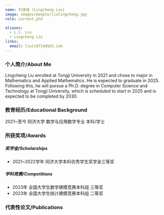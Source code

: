 ```yaml
---
name: 刘凌诚 (Lingcheng Liu)
image: images/people/liulingcheng.jpg
role: current_phd

aliases:
  - L.C. Liu
  - Lingcheng Liu
links:
  email: liulc0714@163.com
---
```


### 个人简介/About Me
Lingcheng Liu enrolled at Tongji University in 2021 and chose to major in Mathematics and Applied Mathematics. He is expected to graduate in 2025. Following this, he will pursue a Ph.D. degree in Computer Science and Technology at Tongji University, which is scheduled to start in 2025 and is expected to be completed by 2030.

### 教育经历/Educational Background
2021~至今 同济大学 数学与应用数学专业 本科/学士

### 所获奖项/Awards

##### 奖学金/Scholarships
- 2021~2022学年 同济大学本科优秀学生奖学金三等奖
  
##### 学科竞赛/Competitions
- 2023年 全国大学生数学建模竞赛本科组 三等奖
- 2023年 全国大学生统计建模竞赛本科组 二等奖

### 代表性论文/Publications